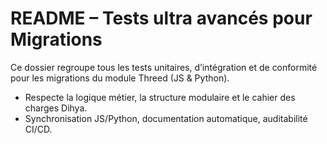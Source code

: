 # README – Tests ultra avancés pour Migrations

Ce dossier regroupe tous les tests unitaires, d’intégration et de conformité pour les migrations du module Threed (JS & Python).

- Respecte la logique métier, la structure modulaire et le cahier des charges Dihya.
- Synchronisation JS/Python, documentation automatique, auditabilité CI/CD.
